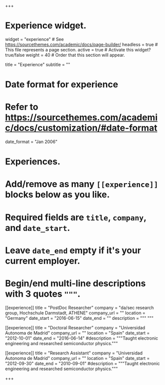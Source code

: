 +++
# Experience widget.
widget = "experience"  # See https://sourcethemes.com/academic/docs/page-builder/
headless = true  # This file represents a page section.
active = true  # Activate this widget? true/false
weight = 40  # Order that this section will appear.

title = "Experience"
subtitle = ""

# Date format for experience
#   Refer to https://sourcethemes.com/academic/docs/customization/#date-format
date_format = "Jan 2006"

# Experiences.
#   Add/remove as many `[[experience]]` blocks below as you like.
#   Required fields are `title`, `company`, and `date_start`.
#   Leave `date_end` empty if it's your current employer.
#   Begin/end multi-line descriptions with 3 quotes `"""`.
[[experience]]
  title = "PostDoc Researcher"
  company = "da/sec research group, Hochschule Darmstadt, ATHENE"
  company_url = ""
  location = "Germany"
  date_start = "2016-06-15"
  date_end = ""
  description = """
  """

[[experience]]
  title = "Doctoral Researcher"
  company = "Universidad Autonoma de Madrid"
  company_url = ""
  location = "Spain"
  date_start = "2012-10-01"
  date_end = "2016-06-14"
  #description = """Taught electronic engineering and researched semiconductor physics."""
  
[[experience]]
  title = "Research Assistant"
  company = "Universidad Autonoma de Madrid"
  company_url = ""
  location = "Spain"
  date_start = "2012-09-30"
  date_end = "2010-09-01"
  #description = """Taught electronic engineering and researched semiconductor physics."""

+++
